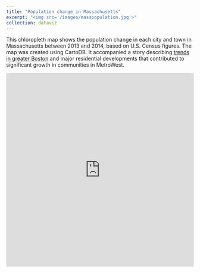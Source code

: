 ```yaml
---
title: "Population change in Massachusetts"
excerpt: "<img src='/images/masspopulation.jpg'>"
collection: dataviz
---
```

This chloropleth map shows the population change in each city and town in Massachusetts between 2013 and 2014, based on U.S. Census figures. The map was created using CartoDB. It accompanied a story describing [trends in greater Boston](http://www.metrowestdailynews.com/article/20150522/NEWS/150528315) and major residential developments that contributed to significant growth in communities in MetroWest.

<iframe width="100%" height="520" frameborder="0" src="https://jhaddadin.carto.com/viz/e7878800-009e-11e5-9c5d-0e43f3deba5a/embed_map" allowfullscreen webkitallowfullscreen mozallowfullscreen oallowfullscreen msallowfullscreen></iframe>
